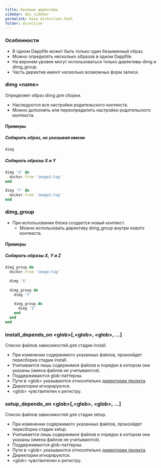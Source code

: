 ```yaml
---
title: Базовые директивы
sidebar: doc_sidebar
permalink: base_directives.html
folder: directive
---
```


### Особенности

* В одном Dappfile может быть только один безымянный образ.
* Можно определять несколько образов в одном Dappfile.
* На верхнем уровне могут использоваться только директивы dimg и dimg\_group.
* Часть директив имеют несколько возможных форм записи.

### dimg \<name\>

Определяет образ dimg для сборки.

* Наследуются все настройки родительского контекста.
* Можно дополнять или переопределять настройки родительского контекста.

#### Примеры

##### Собирать образ, не указывая имени
```ruby
dimg
```

##### Собирать образы X и Y
```ruby
dimg 'X' do
  docker.from 'image1:tag'
end

dimg 'Y' do
  docker.from 'image2:tag'
end
```

### dimg\_group

* При использовании блока создается новый контекст.
  * Можно использовать директиву dimg\_group внутри нового контекста.

#### Примеры

##### Собирать образы X, Y и Z
```ruby
dimg_group do
  docker.from 'image:tag'
  
  dimg 'X'
  
  dimg_group do
    dimg 'Y'
  
    dimg_group do
      dimg 'Z'
    end
  end
end
```

### install\_depends\_on \<glob\>[,\<glob\>, \<glob\>, ...]
Список файлов зависимостей для стадии install.

* При изменении содержимого указанных файлов, произойдет пересборка стадии install.
* Учитывается лишь содержимое файлов и порядок в котором они указаны (имена файлов не учитываются).
* Поддерживаются glob-паттерны.
* Пути в \<glob\> указываются относительно [директории проекта](definitions.html#директория-проекта).
* Директории игнорируются.
* \<glob\> чувствителен к регистру.

### setup\_depends\_on \<glob\>[,\<glob\>, \<glob\>, ...]
Список файлов зависимостей для стадии setup.

* При изменении содержимого указанных файлов, произойдет пересборка стадии setup.
* Учитывается лишь содержимое файлов и порядок в котором они указаны (имена файлов не учитываются).
* Поддерживаются glob-паттерны.
* Пути в \<glob\> указываются относительно [директории проекта](definitions.html#директория-проекта).
* Директории игнорируются.
* \<glob\> чувствителен к регистру.
